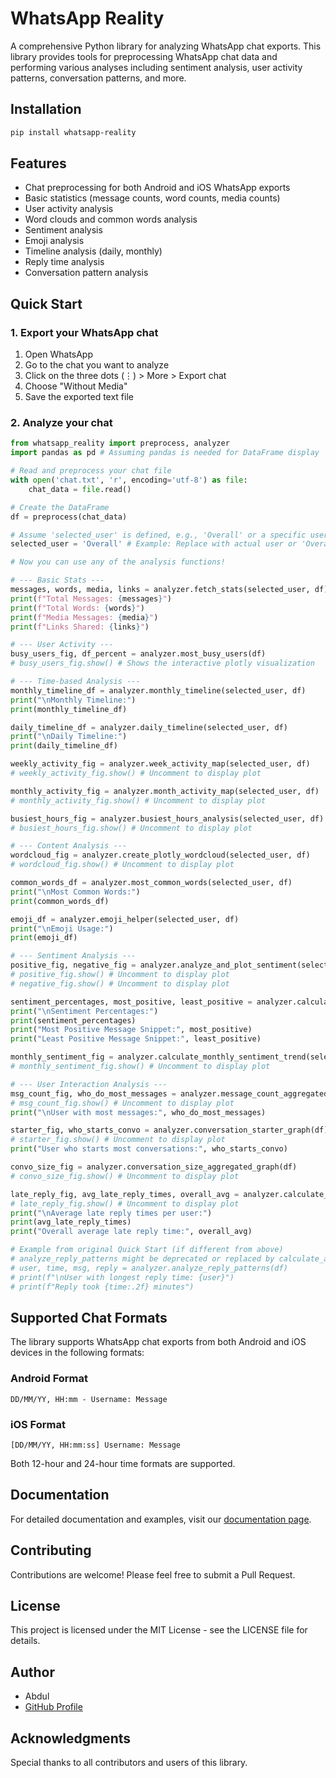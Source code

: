 # WhatsApp Reality

A comprehensive Python library for analyzing WhatsApp chat exports. This library provides tools for preprocessing WhatsApp chat data and performing various analyses including sentiment analysis, user activity patterns, conversation patterns, and more.

## Installation

```bash
pip install whatsapp-reality
```

## Features

- Chat preprocessing for both Android and iOS WhatsApp exports
- Basic statistics (message counts, word counts, media counts)
- User activity analysis
- Word clouds and common words analysis
- Sentiment analysis
- Emoji analysis
- Timeline analysis (daily, monthly)
- Reply time analysis
- Conversation pattern analysis

## Quick Start

### 1. Export your WhatsApp chat

1. Open WhatsApp
2. Go to the chat you want to analyze
3. Click on the three dots (⋮) > More > Export chat
4. Choose "Without Media"
5. Save the exported text file

### 2. Analyze your chat

```python
from whatsapp_reality import preprocess, analyzer
import pandas as pd # Assuming pandas is needed for DataFrame display

# Read and preprocess your chat file
with open('chat.txt', 'r', encoding='utf-8') as file:
    chat_data = file.read()

# Create the DataFrame
df = preprocess(chat_data)

# Assume 'selected_user' is defined, e.g., 'Overall' or a specific user name
selected_user = 'Overall' # Example: Replace with actual user or 'Overall'

# Now you can use any of the analysis functions!

# --- Basic Stats ---
messages, words, media, links = analyzer.fetch_stats(selected_user, df)
print(f"Total Messages: {messages}")
print(f"Total Words: {words}")
print(f"Media Messages: {media}")
print(f"Links Shared: {links}")

# --- User Activity ---
busy_users_fig, df_percent = analyzer.most_busy_users(df)
# busy_users_fig.show() # Shows the interactive plotly visualization

# --- Time-based Analysis ---
monthly_timeline_df = analyzer.monthly_timeline(selected_user, df)
print("\nMonthly Timeline:")
print(monthly_timeline_df)

daily_timeline_df = analyzer.daily_timeline(selected_user, df)
print("\nDaily Timeline:")
print(daily_timeline_df)

weekly_activity_fig = analyzer.week_activity_map(selected_user, df)
# weekly_activity_fig.show() # Uncomment to display plot

monthly_activity_fig = analyzer.month_activity_map(selected_user, df)
# monthly_activity_fig.show() # Uncomment to display plot

busiest_hours_fig = analyzer.busiest_hours_analysis(selected_user, df)
# busiest_hours_fig.show() # Uncomment to display plot

# --- Content Analysis ---
wordcloud_fig = analyzer.create_plotly_wordcloud(selected_user, df)
# wordcloud_fig.show() # Uncomment to display plot

common_words_df = analyzer.most_common_words(selected_user, df)
print("\nMost Common Words:")
print(common_words_df)

emoji_df = analyzer.emoji_helper(selected_user, df)
print("\nEmoji Usage:")
print(emoji_df)

# --- Sentiment Analysis ---
positive_fig, negative_fig = analyzer.analyze_and_plot_sentiment(selected_user, df)
# positive_fig.show() # Uncomment to display plot
# negative_fig.show() # Uncomment to display plot

sentiment_percentages, most_positive, least_positive = analyzer.calculate_sentiment_percentage(selected_user, df)
print("\nSentiment Percentages:")
print(sentiment_percentages)
print("Most Positive Message Snippet:", most_positive)
print("Least Positive Message Snippet:", least_positive)

monthly_sentiment_fig = analyzer.calculate_monthly_sentiment_trend(selected_user, df)
# monthly_sentiment_fig.show() # Uncomment to display plot

# --- User Interaction Analysis ---
msg_count_fig, who_do_most_messages = analyzer.message_count_aggregated_graph(df)
# msg_count_fig.show() # Uncomment to display plot
print("\nUser with most messages:", who_do_most_messages)

starter_fig, who_starts_convo = analyzer.conversation_starter_graph(df)
# starter_fig.show() # Uncomment to display plot
print("User who starts most conversations:", who_starts_convo)

convo_size_fig = analyzer.conversation_size_aggregated_graph(df)
# convo_size_fig.show() # Uncomment to display plot

late_reply_fig, avg_late_reply_times, overall_avg = analyzer.calculate_average_late_reply_time(df)
# late_reply_fig.show() # Uncomment to display plot
print("\nAverage late reply times per user:")
print(avg_late_reply_times)
print("Overall average late reply time:", overall_avg)

# Example from original Quick Start (if different from above)
# analyze_reply_patterns might be deprecated or replaced by calculate_average_late_reply_time
# user, time, msg, reply = analyzer.analyze_reply_patterns(df)
# print(f"\nUser with longest reply time: {user}")
# print(f"Reply took {time:.2f} minutes")

```

## Supported Chat Formats

The library supports WhatsApp chat exports from both Android and iOS devices in the following formats:

### Android Format
```
DD/MM/YY, HH:mm - Username: Message
```

### iOS Format
```
[DD/MM/YY, HH:mm:ss] Username: Message
```

Both 12-hour and 24-hour time formats are supported.

## Documentation

For detailed documentation and examples, visit our [documentation page](https://github.com/Abdul1028/whatsapp-reality).

## Contributing

Contributions are welcome! Please feel free to submit a Pull Request.

## License

This project is licensed under the MIT License - see the LICENSE file for details.

## Author

- Abdul
- [GitHub Profile](https://github.com/Abdul1028)

## Acknowledgments

Special thanks to all contributors and users of this library. 